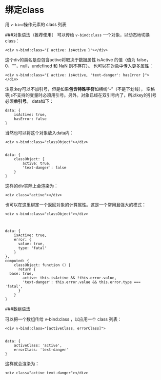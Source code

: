 绑定class
===================
用 `v-bind`操作元素的 class 列表

###对象语法（推荐使用）
可以传给 `v-bind:class` 一个对象，以动态地切换 class：

    <div v-bind:class="{ active: isActive }"></div>
这个div的类名是否包含active将取决于数据属性 isActive 的值（值为 false，0，""，null，undefined 和 NaN 则不存在）。
也可以在对象中传入更多属性：

    <div v-bind:class="{ active: isActive, 'text-danger': hasError }"></div>
注意:key可以不加引号，但是如果**包含特殊字符**如横线“-”（不是下划线）， 空格等js不支持的变量时必须用引号。另外，对象已经在双引号内了，所以key的引号必须**单引号**。
data如下：

    data: {
        isActive: true,
        hasError: false
    }
当然也可以将这个对象放入data内：


    <div v-bind:class="classObject"></div>


    data: {
        classObject: {
            active: true,
            'text-danger': false
        }
    }

这样的div实际上会渲染为：

    <div class="active"></div>

也可以在这里绑定一个返回对象的计算属性。这是一个常用且强大的模式：

    <div v-bind:class="classObject"></div>



    data: {
        isActive: true,
        error: {
          value: true,
          type: 'fatal'
        }
    },
    computed: {
        classObject: function () {
          return {
      base: true,
            active: this.isActive && !this.error.value,
            'text-danger': this.error.value && this.error.type === 'fatal',
          }
        }
    }

###数组语法

可以把一个数组传给 v-bind:class ，以应用一个 class 列表：

    <div v-bind:class="[activeClass, errorClass]">


    data: {
        activeClass: 'active',
        errorClass: 'text-danger'
    }
这样就会渲染为：

    <div class="active text-danger"></div>
